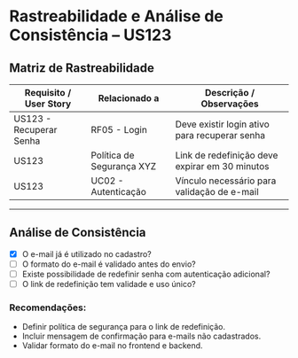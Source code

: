 # Rastreabilidade e Análise de Consistência – US123

## Matriz de Rastreabilidade

| Requisito / User Story | Relacionado a | Descrição / Observações |
|------------------------|---------------|--------------------------|
| US123 - Recuperar Senha | RF05 - Login  | Deve existir login ativo para recuperar senha |
| US123 | Política de Segurança XYZ | Link de redefinição deve expirar em 30 minutos |
| US123 | UC02 - Autenticação        | Vínculo necessário para validação de e-mail |

---

## Análise de Consistência

- [x] O e-mail já é utilizado no cadastro?
- [ ] O formato do e-mail é validado antes do envio?
- [ ] Existe possibilidade de redefinir senha com autenticação adicional?
- [ ] O link de redefinição tem validade e uso único?

### Recomendações:

- Definir política de segurança para o link de redefinição.
- Incluir mensagem de confirmação para e-mails não cadastrados.
- Validar formato do e-mail no frontend e backend.

